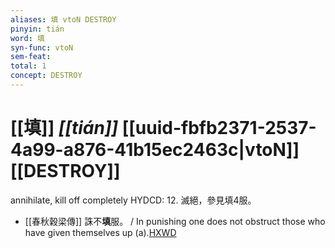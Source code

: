 ```yaml
---
aliases: 填 vtoN DESTROY
pinyin: tián
word: 填
syn-func: vtoN
sem-feat: 
total: 1
concept: DESTROY 
---
```

# [[填]] *[[tián]]*  [[uuid-fbfb2371-2537-4a99-a876-41b15ec2463c|vtoN]] [[DESTROY]]
annihilate, kill off completely HYDCD: 12. 滅絕，參見填4服。
 - [[春秋穀梁傳]] 誅不**填**服。 / In punishing one does not obstruct those who have given themselves up (a).[HXWD](https://hxwd.org/textview.html?location=KR1e0008_tls_001-43a.10)
